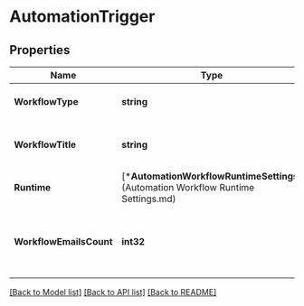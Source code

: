 # AutomationTrigger

## Properties
Name | Type | Description | Notes
------------ | ------------- | ------------- | -------------
**WorkflowType** | **string** | The type of Automation workflow. | [default to null]
**WorkflowTitle** | **string** | The title of the workflow type. | [optional] [default to null]
**Runtime** | [***AutomationWorkflowRuntimeSettings**](Automation Workflow Runtime Settings.md) |  | [optional] [default to null]
**WorkflowEmailsCount** | **int32** | The number of emails in the Automation workflow. | [optional] [default to null]

[[Back to Model list]](../README.md#documentation-for-models) [[Back to API list]](../README.md#documentation-for-api-endpoints) [[Back to README]](../README.md)



